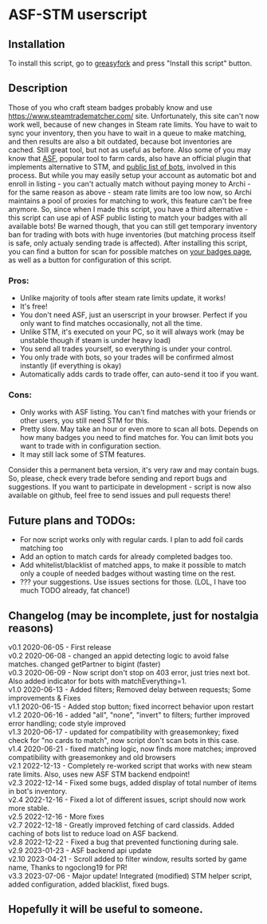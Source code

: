 # ASF-STM userscript

## Installation

To install this script, go to [greasyfork](https://greasyfork.org/en/scripts/404754-asf-stm) and press "Install this script" button. 

## Description

Those of you who craft steam badges probably know and use https://www.steamtradematcher.com/ site.
Unfortunately, this site can't now work well, because of new changes in Steam rate limits. You have to wait to sync your inventory, then you have to wait in a queue to make matching, and then results are also a bit outdated, because bot inventories are cached. Still great tool, but not as useful as before.
Also some of you may know that [ASF](https://github.com/JustArchiNET/ArchiSteamFarm/), popular tool to farm cards, also have an official plugin that implements alternative to STM, and [public list of bots](https://asf.justarchi.net/STM), involved in this process. But while you may easily setup your account as automatic bot and enroll in listing - you can't actually match without paying money to Archi - for the same reason as above - steam rate limits are too low now, so Archi maintains a pool of proxies for matching to work, this feature can't be free anymore.
So, since when I made this script, you have a third alternative - this script can use api of ASF public listing to match your badges with all available bots! Be warned though, that you can still get temporary inventory ban for trading with bots with huge inventories (but matching process itself is safe, only actualy sending trade is affected). After installing this script, you can find a button for scan for possible matches on [your badges page](https://steamcommunity.com/my/badges/), as well as a button for configuration of this script.


### Pros:

- Unlike majority of tools after steam rate limits update, it works!
- It's free!
- You don't need ASF, just an userscript in your browser. Perfect if you only want to find matches occasionally, not all the time.
- Unlike STM, it's executed on your PC, so it will always work (may be unstable though if steam is under heavy load)
- You send all trades yourself, so everything is under your control.
- You only trade with bots, so your trades will be confirmed almost instantly (if everything is okay)
- Automatically adds cards to trade offer, can auto-send it too if you want.

### Cons:

- Only works with ASF listing. You can't find matches with your friends or other users, you still need STM for this.
- Pretty slow. May take an hour or even more to scan all bots. Depends on how many badges you need to find matches for. You can limit bots you want to trade with in configuration section.
- It may still lack some of STM features.

Consider this a permanent beta version, it's very raw and may contain bugs. So, please, check every trade before sending and report bugs and suggestions.
If you want to participate in development - script is now also available on github, feel free to send issues and pull requests there!

## Future plans and TODOs:

- For now script works only with regular cards. I plan to add foil cards matching too
- Add an option to match cards for already completed badges too.
- Add whitelist/blacklist of matched apps, to make it possible to match only a couple of needed badges without wasting time on the rest.
- ??? your suggestions. Use issues sections for those. (LOL, I have too much TODO already, fat chance!)

## Changelog (may be incomplete, just for nostalgia reasons)

v0.1  2020-06-05 - First release</br>
v0.2  2020-06-08 - changed an appid detecting logic to avoid false matches. changed getPartner to bigint (faster)</br>
v0.3  2020-06-09 - Now script don't stop on 403 error, just tries next bot. Also added indicator for bots with matchEverything=1.</br>
v1.0  2020-06-13 - Added filters; Removed delay between requests; Some improvements & Fixes</br>
v1.1  2020-06-15 - Added stop button; fixed incorrect behavior upon restart</br>
v1.2  2020-06-16 - added "all", "none", "invert" to filters; further improved error handling; code style improved</br>
v1.3  2020-06-17 - updated for compatibility with greasemonkey; fixed check for "no cards to match", now script don't scan bots in this case.</br>
v1.4  2020-06-21 - fixed matching logic, now finds more matches; improved compatibility with greasemonkey and old browsers</br>
v2.1  2022-12-13 - Completely re-worked script that works with new steam rate limits. Also, uses new ASF STM backend endpoint!</br>
v2.3  2022-12-14 - Fixed some bugs, added display of total number of items in bot's inventory.</br>
v2.4  2022-12-16 - Fixed a lot of different issues, script should now work more stable.</br>
v2.5  2022-12-16 - More fixes</br>
v2.7  2022-12-18 - Greatly improved fetching of card classids. Added caching of bots list to reduce load on ASF backend.</br>
v2.8  2022-12-22 - Fixed a bug that prevented functioning during sale.</br>
v2.9  2023-01-23 - ASF backend api update</br>
v2.10 2023-04-21 - Scroll added to filter window, results sorted by game name, Thanks to ngoclong19 for PR!</br>
v3.3  2023-07-06 - Major update! Integrated (modified) STM helper script, added configuration, added blacklist, fixed bugs.</br>

## Hopefully it will be useful to someone.
